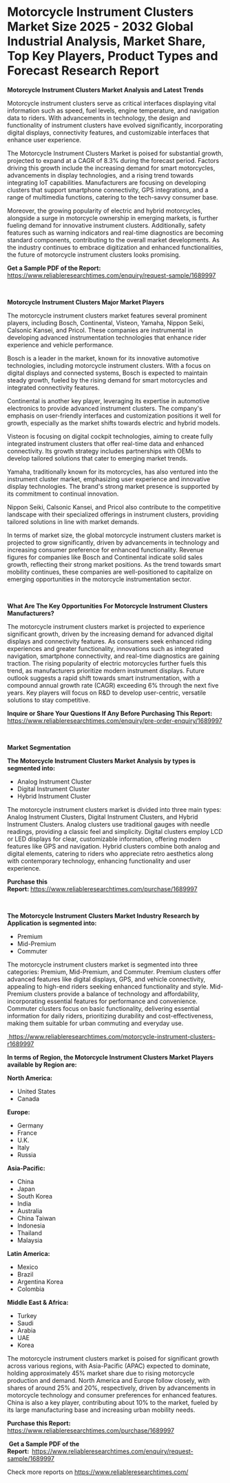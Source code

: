 <p><h1>Motorcycle Instrument Clusters Market Size 2025 - 2032 Global Industrial Analysis, Market Share, Top Key Players, Product Types and Forecast Research Report</h1></p><p><strong>Motorcycle Instrument Clusters Market Analysis and Latest Trends</strong></p>
<p><p>Motorcycle instrument clusters serve as critical interfaces displaying vital information such as speed, fuel levels, engine temperature, and navigation data to riders. With advancements in technology, the design and functionality of instrument clusters have evolved significantly, incorporating digital displays, connectivity features, and customizable interfaces that enhance user experience.</p><p>The Motorcycle Instrument Clusters Market is poised for substantial growth, projected to expand at a CAGR of 8.3% during the forecast period. Factors driving this growth include the increasing demand for smart motorcycles, advancements in display technologies, and a rising trend towards integrating IoT capabilities. Manufacturers are focusing on developing clusters that support smartphone connectivity, GPS integrations, and a range of multimedia functions, catering to the tech-savvy consumer base.</p><p>Moreover, the growing popularity of electric and hybrid motorcycles, alongside a surge in motorcycle ownership in emerging markets, is further fueling demand for innovative instrument clusters. Additionally, safety features such as warning indicators and real-time diagnostics are becoming standard components, contributing to the overall market developments. As the industry continues to embrace digitization and enhanced functionalities, the future of motorcycle instrument clusters looks promising.</p></p>
<p><strong>Get a Sample PDF of the Report:&nbsp;</strong> <a href="https://www.reliableresearchtimes.com/enquiry/request-sample/1689997?utm_campaign=2180&utm_medium=2&utm_source=Github&utm_content=ia&utm_term=30032025&utm_id=motorcycle-instrument-clusters">https://www.reliableresearchtimes.com/enquiry/request-sample/1689997</a></p>
<p>&nbsp;</p>
<p><strong>Motorcycle Instrument Clusters Major Market Players</strong></p>
<p><p>The motorcycle instrument clusters market features several prominent players, including Bosch, Continental, Visteon, Yamaha, Nippon Seiki, Calsonic Kansei, and Pricol. These companies are instrumental in developing advanced instrumentation technologies that enhance rider experience and vehicle performance.</p><p>Bosch is a leader in the market, known for its innovative automotive technologies, including motorcycle instrument clusters. With a focus on digital displays and connected systems, Bosch is expected to maintain steady growth, fueled by the rising demand for smart motorcycles and integrated connectivity features.</p><p>Continental is another key player, leveraging its expertise in automotive electronics to provide advanced instrument clusters. The company's emphasis on user-friendly interfaces and customization positions it well for growth, especially as the market shifts towards electric and hybrid models.</p><p>Visteon is focusing on digital cockpit technologies, aiming to create fully integrated instrument clusters that offer real-time data and enhanced connectivity. Its growth strategy includes partnerships with OEMs to develop tailored solutions that cater to emerging market trends.</p><p>Yamaha, traditionally known for its motorcycles, has also ventured into the instrument cluster market, emphasizing user experience and innovative display technologies. The brand's strong market presence is supported by its commitment to continual innovation.</p><p>Nippon Seiki, Calsonic Kansei, and Pricol also contribute to the competitive landscape with their specialized offerings in instrument clusters, providing tailored solutions in line with market demands.</p><p>In terms of market size, the global motorcycle instrument clusters market is projected to grow significantly, driven by advancements in technology and increasing consumer preference for enhanced functionality. Revenue figures for companies like Bosch and Continental indicate solid sales growth, reflecting their strong market positions. As the trend towards smart mobility continues, these companies are well-positioned to capitalize on emerging opportunities in the motorcycle instrumentation sector.</p></p>
<p>&nbsp;</p>
<p><strong>What Are The Key Opportunities For Motorcycle Instrument Clusters Manufacturers?</strong></p>
<p><p>The motorcycle instrument clusters market is projected to experience significant growth, driven by the increasing demand for advanced digital displays and connectivity features. As consumers seek enhanced riding experiences and greater functionality, innovations such as integrated navigation, smartphone connectivity, and real-time diagnostics are gaining traction. The rising popularity of electric motorcycles further fuels this trend, as manufacturers prioritize modern instrument displays. Future outlook suggests a rapid shift towards smart instrumentation, with a compound annual growth rate (CAGR) exceeding 6% through the next five years. Key players will focus on R&D to develop user-centric, versatile solutions to stay competitive.</p></p>
<p><strong>Inquire or Share Your Questions If Any Before Purchasing This Report:</strong> <a href="https://www.reliableresearchtimes.com/enquiry/pre-order-enquiry/1689997?utm_campaign=2180&utm_medium=2&utm_source=Github&utm_content=ia&utm_term=30032025&utm_id=motorcycle-instrument-clusters">https://www.reliableresearchtimes.com/enquiry/pre-order-enquiry/1689997</a></p>
<p>&nbsp;</p>
<p><strong>Market Segmentation</strong></p>
<p><strong>The Motorcycle Instrument Clusters Market Analysis by types is segmented into:</strong></p>
<p><ul><li>Analog Instrument Cluster</li><li>Digital Instrument Cluster</li><li>Hybrid Instrument Cluster</li></ul></p>
<p><p>The motorcycle instrument clusters market is divided into three main types: Analog Instrument Clusters, Digital Instrument Clusters, and Hybrid Instrument Clusters. Analog clusters use traditional gauges with needle readings, providing a classic feel and simplicity. Digital clusters employ LCD or LED displays for clear, customizable information, offering modern features like GPS and navigation. Hybrid clusters combine both analog and digital elements, catering to riders who appreciate retro aesthetics along with contemporary technology, enhancing functionality and user experience.</p></p>
<p><strong>Purchase this Report:&nbsp;</strong><a href="https://www.reliableresearchtimes.com/purchase/1689997?utm_campaign=2180&utm_medium=2&utm_source=Github&utm_content=ia&utm_term=30032025&utm_id=motorcycle-instrument-clusters">https://www.reliableresearchtimes.com/purchase/1689997</a></p>
<p>&nbsp;</p>
<p><strong>The Motorcycle Instrument Clusters Market Industry Research by Application is segmented into:</strong></p>
<p><ul><li>Premium</li><li>Mid-Premium</li><li>Commuter</li></ul></p>
<p><p>The motorcycle instrument clusters market is segmented into three categories: Premium, Mid-Premium, and Commuter. Premium clusters offer advanced features like digital displays, GPS, and vehicle connectivity, appealing to high-end riders seeking enhanced functionality and style. Mid-Premium clusters provide a balance of technology and affordability, incorporating essential features for performance and convenience. Commuter clusters focus on basic functionality, delivering essential information for daily riders, prioritizing durability and cost-effectiveness, making them suitable for urban commuting and everyday use.</p></p>
<p><a href="https://www.reliableresearchtimes.com/motorcycle-instrument-clusters-r1689997?utm_campaign=2180&utm_medium=2&utm_source=Github&utm_content=ia&utm_term=30032025&utm_id=motorcycle-instrument-clusters">&nbsp;https://www.reliableresearchtimes.com/motorcycle-instrument-clusters-r1689997</a></p>
<p><strong>In terms of Region, the Motorcycle Instrument Clusters Market Players available by Region are:</strong></p>
<p>
    <p> <strong> North America: </strong>
        <ul>
            <li>United States</li>
            <li>Canada</li>
        </ul>
        </p> 
    <p> <strong> Europe: </strong>
        <ul>
            <li>Germany</li>
            <li>France</li>
            <li>U.K.</li>
            <li>Italy</li>
            <li>Russia</li>
        </ul>
        </p> 
    <p> <strong> Asia-Pacific: </strong>
        <ul>
            <li>China</li>
            <li>Japan</li>
            <li>South Korea</li>
            <li>India</li>
            <li>Australia</li>
            <li>China Taiwan</li>
            <li>Indonesia</li>
            <li>Thailand</li>
            <li>Malaysia</li>
        </ul>
        </p> 
    <p> <strong> Latin America: </strong>
        <ul>
            <li>Mexico</li>
            <li>Brazil</li>
            <li>Argentina Korea</li>
            <li>Colombia</li>
        </ul>
        </p> 
    <p> <strong> Middle East & Africa: </strong>
        <ul>
            <li>Turkey</li>
            <li>Saudi</li>
            <li>Arabia</li>
            <li>UAE</li>
            <li>Korea</li>
        </ul>
    </p>
    </p>
<p><p>The motorcycle instrument clusters market is poised for significant growth across various regions, with Asia-Pacific (APAC) expected to dominate, holding approximately 45% market share due to rising motorcycle production and demand. North America and Europe follow closely, with shares of around 25% and 20%, respectively, driven by advancements in motorcycle technology and consumer preferences for enhanced features. China is also a key player, contributing about 10% to the market, fueled by its large manufacturing base and increasing urban mobility needs.</p></p>
<p><strong>Purchase this Report: </strong><a href="https://www.reliableresearchtimes.com/purchase/1689997?utm_campaign=2180&utm_medium=2&utm_source=Github&utm_content=ia&utm_term=30032025&utm_id=motorcycle-instrument-clusters">https://www.reliableresearchtimes.com/purchase/1689997</a></p>
<p>&nbsp;<strong>Get a Sample PDF of the Report:&nbsp;&nbsp;</strong><a href="https://www.reliableresearchtimes.com/enquiry/request-sample/1689997?utm_campaign=2180&utm_medium=2&utm_source=Github&utm_content=ia&utm_term=30032025&utm_id=motorcycle-instrument-clusters">https://www.reliableresearchtimes.com/enquiry/request-sample/1689997</a></p>
<p><strong></strong></p>
<p>Check more reports on <a href="https://www.reliableresearchtimes.com/?utm_campaign=2180&utm_medium=2&utm_source=Github&utm_content=ia&utm_term=30032025&utm_id=motorcycle-instrument-clusters">https://www.reliableresearchtimes.com/</a></p>